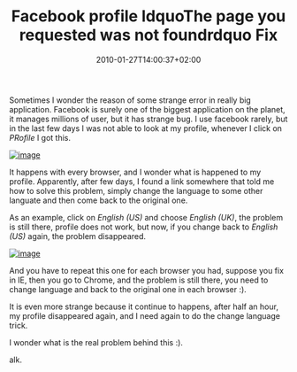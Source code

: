 ﻿---
title: "Facebook profile ldquoThe page you requested was not foundrdquo Fix"
description: ""
date: 2010-01-27T14:00:37+02:00
draft: false
tags: [General]
categories: [General]
---
Sometimes I wonder the reason of some strange error in really big application. Facebook is surely one of the biggest application on the planet, it manages millions of user, but it has strange bug. I use facebook rarely, but in the last few days I was not able to look at my profile, whenever I click on *PRofile* I got this.

[![image](https://www.codewrecks.com/blog/wp-content/uploads/2010/01/image_thumb41.png "image")](https://www.codewrecks.com/blog/wp-content/uploads/2010/01/image41.png)

It happens with every browser, and I wonder what is happened to my profile. Apparently, after few days, I found a link somewhere that told me how to solve this problem, simply change the language to some other languate and then come back to the original one.

As an example, click on *English (US)* and choose *English (UK)*, the problem is still there, profile does not work, but now, if you change back to *English (US)* again, the problem disappeared.

[![image](https://www.codewrecks.com/blog/wp-content/uploads/2010/01/image_thumb42.png "image")](https://www.codewrecks.com/blog/wp-content/uploads/2010/01/image42.png)

And you have to repeat this one for each browser you had, suppose you fix in IE, then you go to Chrome, and the problem is still there, you need to change language and back to the original one in each browser :).

It is even more strange because it continue to happens, after half an hour, my profile disappeared again, and I need again to do the change language trick.

I wonder what is the real problem behind this :).

alk.
